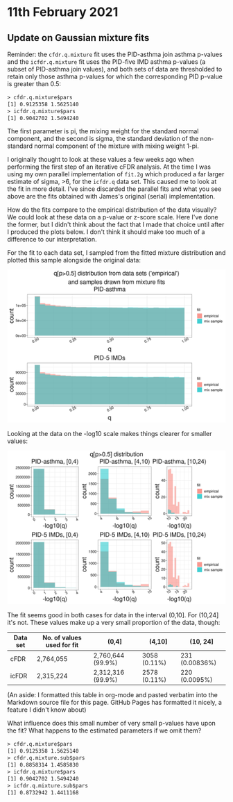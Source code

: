 # 11th February 2021

## Update on Gaussian mixture fits 

Reminder: the `cfdr.q.mixture` fit uses the PID-asthma join asthma p-values and the `icfdr.q.mixture` fit uses the PID-five IMD asthma p-values (a subset of PID-asthma join values), and both sets of data are thresholded to retain only those asthma p-values for which the corresponding PID p-value is greater than 0.5:

    > cfdr.q.mixture$pars
    [1] 0.9125358 1.5625140
    > icfdr.q.mixture$pars
    [1] 0.9042702 1.5494240

The first parameter is pi, the mixing weight for the standard normal component, and the second is sigma, the standard deviation of the non-standard normal component of the mixture with mixing weight 1-pi. 

I originally thought to look at these values a few weeks ago when performing the first step of an iterative cFDR analysis. At the time I was using my own parallel implementation of `fit.2g` which produced a far larger estimate of sigma, >6, for the `icfdr.q` data set. This caused me to look at the fit in more detail. I've since discarded the parallel fits and what you see above are the fits obtained with James's original (serial) implementation.

How do the fits compare to the empirical distribution of the data visually? We could look at these data on a p-value or z-score scale. Here I've done the former, but I didn't think about the fact that I made that choice until after I produced the plots below. I don't think it should make too much of a difference to our interpretation.

For the fit to each data set, I sampled from the fitted mixture distribution and plotted this sample alongside the original data:

![](/images/110221/qValueMixtureFitsHist.png)

Looking at the data on the -log10 scale makes things clearer for smaller values:

![](/images/110221/qValueMixtureFitsHistLog.png)

The fit seems good in both cases for data in the interval (0,10]. For (10,24] it's not. These values make up a very small proportion of the data, though:

| Data set | No. of values used for fit | (0,4]              | (4,10]       | (10, 24]       |
|----------|----------------------------|--------------------|--------------|----------------|
| cFDR     | 2,764,055                  | 2,760,644 (99.9%)  | 3058 (0.11%) | 231 (0.00836%) |
| icFDR    | 2,315,224                  | 2,312,316  (99.9%) | 2578 (0.11%) | 220 (0.0095%)  |

(An aside: I formatted this table in org-mode and pasted verbatim into the Markdown source file for this page. GitHub Pages has formatted it nicely, a feature I didn't know about)

What influence does this small number of very small p-values have upon the fit? What happens to the estimated parameters if we omit them? 

    > cfdr.q.mixture$pars
    [1] 0.9125358 1.5625140
    > cfdr.q.mixture.sub$pars
    [1] 0.8858314 1.4585830
    > icfdr.q.mixture$pars
    [1] 0.9042702 1.5494240
    > icfdr.q.mixture.sub$pars
    [1] 0.8732942 1.4411168
